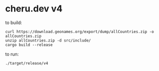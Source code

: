 # cheru.dev v4



to build:
```shell
curl https://download.geonames.org/export/dump/allCountries.zip -o allCountries.zip
unzip allCountries.zip -d src/include/
cargo build --release
```

to run:
```shell
./target/release/v4
```

